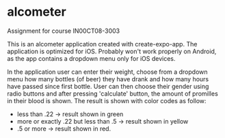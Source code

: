 # alcometer
Assignment for course IN00CT08-3003

This is an alcometer application created with create-expo-app.
The application is optimized for iOS. Probably won't work properly on Android, as the app contains a dropdown menu only for iOS devices.

In the application user can enter their weight, choose from a dropdown menu how many bottles (of beer) they have drank and how many hours have passed since first bottle.
User can then choose their gender using radio buttons and after pressing 'calculate' button, the amount of promilles in their blood is shown.
The result is shown with color codes as follow:
- less than .22 -> result shown in green
- more or exactly .22 but less than .5 -> result shown in yellow
- .5 or more -> result shown in red.

